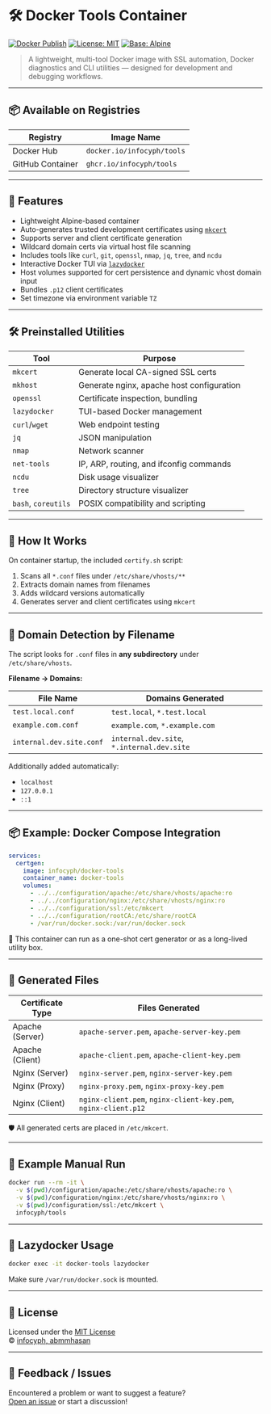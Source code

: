 # 🛠️ Docker Tools Container

[![Docker Publish](https://github.com/infocyph/docker-tools/actions/workflows/docker.publish.yml/badge.svg)](https://github.com/infocyph/docker-tools/actions/workflows/docker.publish.yml)
[![License: MIT](https://img.shields.io/badge/License-MIT-green.svg)](LICENSE)
[![Base: Alpine](https://img.shields.io/badge/Base-Alpine-brightgreen.svg)](https://alpinelinux.org)

> A lightweight, multi-tool Docker image with SSL automation, Docker diagnostics and CLI utilities — designed for
> development and debugging workflows.

---

## 📦 Available on Registries

| Registry         | Image Name                 |
|------------------|----------------------------|
| Docker Hub       | `docker.io/infocyph/tools` |
| GitHub Container | `ghcr.io/infocyph/tools`   |

---

## 🚀 Features

- Lightweight Alpine-based container  
- Auto-generates trusted development certificates using [`mkcert`](https://github.com/FiloSottile/mkcert)  
- Supports server and client certificate generation  
- Wildcard domain certs via virtual host file scanning  
- Includes tools like `curl`, `git`, `openssl`, `nmap`, `jq`, `tree`, and `ncdu`  
- Interactive Docker TUI via [`lazydocker`](https://github.com/jesseduffield/lazydocker)  
- Host volumes supported for cert persistence and dynamic vhost domain input
- Bundles `.p12` client certificates
- Set timezone via environment variable `TZ`

---

## 🛠️ Preinstalled Utilities

| Tool                | Purpose                                   |
|---------------------|-------------------------------------------|
| `mkcert`            | Generate local CA-signed SSL certs        |
| `mkhost`            | Generate nginx, apache host configuration |
| `openssl`           | Certificate inspection, bundling          |
| `lazydocker`        | TUI-based Docker management               |
| `curl`/`wget`       | Web endpoint testing                      |
| `jq`                | JSON manipulation                         |
| `nmap`              | Network scanner                           |
| `net-tools`         | IP, ARP, routing, and ifconfig commands   |
| `ncdu`              | Disk usage visualizer                     |
| `tree`              | Directory structure visualizer            |
| `bash`, `coreutils` | POSIX compatibility and scripting         |

---

## 🔧 How It Works

On container startup, the included `certify.sh` script:

1. Scans all `*.conf` files under `/etc/share/vhosts/**`
2. Extracts domain names from filenames
3. Adds wildcard versions automatically
4. Generates server and client certificates using `mkcert`

---

## 📁 Domain Detection by Filename

The script looks for `.conf` files in **any subdirectory** under `/etc/share/vhosts`.

**Filename → Domains:**

| File Name                | Domains Generated                          |
|--------------------------|--------------------------------------------|
| `test.local.conf`        | `test.local`, `*.test.local`               |
| `example.com.conf`       | `example.com`, `*.example.com`             |
| `internal.dev.site.conf` | `internal.dev.site`, `*.internal.dev.site` |

Additionally added automatically:

- `localhost`
- `127.0.0.1`
- `::1`

---

## 📦 Example: Docker Compose Integration

```yaml
services:
  certgen:
    image: infocyph/docker-tools
    container_name: docker-tools
    volumes:
      - ../../configuration/apache:/etc/share/vhosts/apache:ro
      - ../../configuration/nginx:/etc/share/vhosts/nginx:ro
      - ../../configuration/ssl:/etc/mkcert
      - ../../configuration/rootCA:/etc/share/rootCA
      - /var/run/docker.sock:/var/run/docker.sock
```

📝 This container can run as a one-shot cert generator or as a long-lived utility box.

---

## 🔐 Generated Files

| Certificate Type | Files Generated                                                |
|------------------|----------------------------------------------------------------|
| Apache (Server)  | `apache-server.pem`, `apache-server-key.pem`                   |
| Apache (Client)  | `apache-client.pem`, `apache-client-key.pem`                   |
| Nginx (Server)   | `nginx-server.pem`, `nginx-server-key.pem`                     |
| Nginx (Proxy)    | `nginx-proxy.pem`, `nginx-proxy-key.pem`                       |
| Nginx (Client)   | `nginx-client.pem`, `nginx-client-key.pem`, `nginx-client.p12` |

🛡️ All generated certs are placed in `/etc/mkcert`.

---

## 📜 Example Manual Run

```bash
docker run --rm -it \
  -v $(pwd)/configuration/apache:/etc/share/vhosts/apache:ro \
  -v $(pwd)/configuration/nginx:/etc/share/vhosts/nginx:ro \
  -v $(pwd)/configuration/ssl:/etc/mkcert \
  infocyph/tools
```

---

## 🔎 Lazydocker Usage

```bash
docker exec -it docker-tools lazydocker
```

Make sure `/var/run/docker.sock` is mounted.

---

## 📝 License

Licensed under the [MIT License](LICENSE)  
© [infocyph, abmmhasan](https://github.com/infocyph)

---

## 💬 Feedback / Issues

Encountered a problem or want to suggest a feature?  
[Open an issue](https://github.com/infocyph/docker-tools/issues) or start a discussion!

